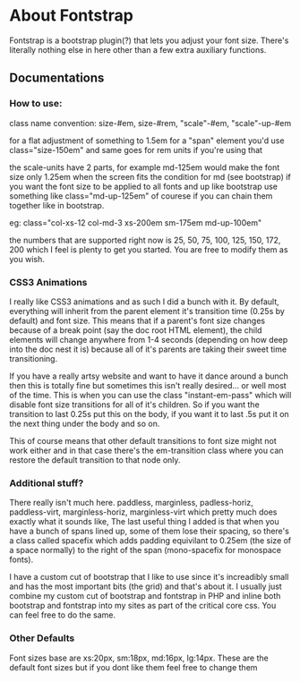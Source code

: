 # About Fontstrap
Fontstrap is a bootstrap plugin(?) that lets you adjust your font size. There's literally nothing else in here other than a few extra auxiliary functions.

<h2>Documentations</h2>
<h3>How to use:</h3>
<p>class name convention: size-#em, size-#rem, "scale"-#em, "scale"-up-#em </p>
<p>for a flat adjustment of something to 1.5em for a "span" element you'd use class="size-150em" and same goes for rem units if you're using that</p>
<p>the scale-units have 2 parts, for example md-125em would make the font size only 1.25em when the screen fits the condition for md (see bootstrap) if you want the font size to be applied to all fonts and up like bootstrap use something like class="md-up-125em" of courese if you can chain them together like in bootstrap.</p>
<p>eg: class="col-xs-12 col-md-3 xs-200em sm-175em md-up-100em"</p>

<p>the numbers that are supported right now is 25, 50, 75, 100, 125, 150, 172, 200 which I feel is plenty to get you started. You are free to modify them as you wish.</p>

<h3>CSS3 Animations</h3>
<p>I really like CSS3 animations and as such I did a bunch with it. By default, everything will inherit from the parent element it's transition time (0.25s by default) and font size. This means that if a parent's font size changes because of a break point (say the doc root HTML element), the child elements will change anywhere from 1-4 seconds (depending on how deep into the doc nest it is) because all of it's parents are taking their sweet time transitioning.</p>

<p>If you have a really artsy website and want to have it dance around a bunch then this is totally fine but sometimes this isn't really desired... or well most of the time. This is when you can use the class "instant-em-pass" which will disable font size transitions for all of it's children. So if you want the transition to last 0.25s put this on the body, if you want it to last .5s put it on the next thing under the body and so on.</p>

<p>This of course means that other default transitions to font size might not work either and in that case there's the em-transition class where you can restore the default transition to that node only.</p>

<h3>Additional stuff?</h3>
<p>There really isn't much here. paddless, marginless, padless-horiz, paddless-virt, marginless-horiz, marginless-virt which pretty much does exactly what it sounds like, The last useful thing I added is that when you have a bunch of spans lined up, some of them lose their spacing, so there's a class called spacefix which adds padding equivilant to 0.25em (the size of a space normally) to the right of the span (mono-spacefix for monospace fonts). </p>
<p>I have a custom cut of bootstrap that I like to use since it's increadibly small and has the most important bits (the grid) and that's about it. I usually just combine my custom cut of bootstrap and fontstrap in PHP and inline both bootstrap and fontstrap into my sites as part of the critical core css. You can feel free to do the same.</p>

<h3>Other Defaults</h3>
<p>Font sizes base are xs:20px, sm:18px, md:16px, lg:14px. These are the default font sizes but if you dont like them feel free to change them </p>
